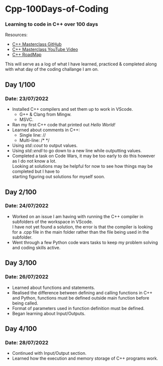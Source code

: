 # Cpp-100Days-of-Coding

### Learning to code in C++ over 100 days

Resources:
- [C++ Masterclass GitHub](https://github.com/rutura/The-C-20-Masterclass-Source-Code)
- [C++ Masterclass YouTube Video](https://www.youtube.com/watch?v=8jLOx1hD3_o)
- [C++ RoadMap](https://github.com/salmer/CppDeveloperRoadmap)

This will serve as a log of what I have learned, practiced & completed along with what day of the coding challange I am on.

## Day 1/100
### Date: 23/07/2022
- Installed C++ compilers and set them up to work in VScode.
  - G++ & Clang from Mingw.
  - MSVC.
- Ran my first C++ code that printed out *Hello World!*
- Learned about comments in C++:
  - Single line: //
  - Multi-line: /* */
- Using *std::cout* to output values.
- Using *std::endl* to go down to a new line while outputting values.
- Completed a task on Code Wars, it may be too early to do this however as I do not know a lot.  
Looking at solutions may be helpful for now to see how things may be completed but I have to   
starting figuring out solutions for myself soon. 

## Day 2/100
### Date: 24/07/2022
- Worked on an issue I am having with running the C++ compiler in subfolders of the workspace in VScode.  
I have not yet found a solution, the error is that the compiler is looking for a .cpp file in the main folder rather than the file being used in the subfolder.
- Went through a few Python code wars tasks to keep my problem solving and coding skills active.

## Day 3/100
### Date: 26/07/2022
- Learned about functions and statements.
- Realised the difference between defining and calling functions in C++ and Python, functions must be defined outside main function before being called.
- Format of parameters used in function definition must be defined.
- Began learning about Input/Outputs.

## Day 4/100
### Date: 28/07/2022
- Continued with Input/Output section.
- Learned how the execution and memory storage of C++ programs work.